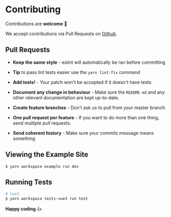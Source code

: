 # Contributing

Contributions are **welcome** 🎉

We accept contributions via Pull Requests on [Github](https://github.com/kawamataryo/vue-word-highlighter).


## Pull Requests

- **Keep the same style** - eslint will automatically be ran before committing

- **Tip** to pass lint tests easier use the `yarn lint:fix` command

- **Add tests!** - Your patch won't be accepted if it doesn't have tests.

- **Document any change in behaviour** - Make sure the `README.md` and any other relevant documentation are kept up-to-date.

- **Create feature branches** - Don't ask us to pull from your master branch.

- **One pull request per feature** - If you want to do more than one thing, send multiple pull requests.

- **Send coherent history** - Make sure your commits message means something

## Viewing the Example Site

```
$ yarn workspace example run dev
```

## Running Tests

``` bash
# Vue3
$ yarn workspace tests-vue3 run test
```


**Happy coding** 👍
